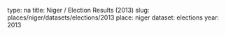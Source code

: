 type: na
title: Niger / Election Results (2013)
slug: places/niger/datasets/elections/2013
place: niger
dataset: elections
year: 2013
